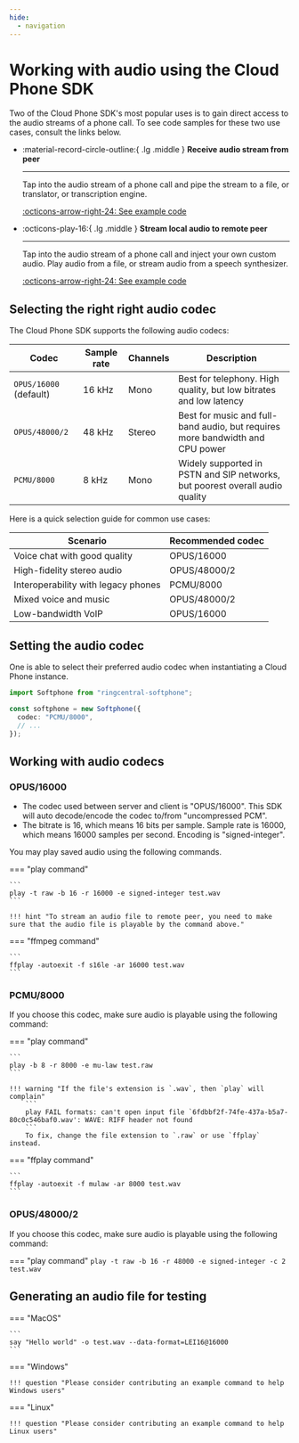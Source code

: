 ```yaml
---
hide:
  - navigation
---
```

# Working with audio using the Cloud Phone SDK

Two of the Cloud Phone SDK's most popular uses is to gain direct access to the audio streams of a phone call. To see code samples for these two use cases, consult the links below. 

<div class="grid cards" markdown>

-   :material-record-circle-outline:{ .lg .middle } __Receive audio stream from peer__

    ---

    Tap into the audio stream of a phone call and pipe the stream to a file, or translator, or transcription engine.
    
    [:octicons-arrow-right-24: See example code](examples/record-audio.md)

-   :octicons-play-16:{ .lg .middle } __Stream local audio to remote peer__

    ---

	Tap into the audio stream of a phone call and inject your own custom audio. Play audio from a file, or stream audio from a speech synthesizer.

    [:octicons-arrow-right-24: See example code](examples/stream-audio.md)

</div>

## Selecting the right right audio codec

The Cloud Phone SDK supports the following audio codecs:

| Codec                  | Sample rate | Channels | Description                                                                   |
|------------------------|-------------|----------|-------------------------------------------------------------------------------|
| `OPUS/16000` (default) | 16 kHz      | Mono     | Best for telephony. High quality, but low bitrates and low latency            |
| `OPUS/48000/2`         | 48 kHz      | Stereo   | Best for music and full-band audio, but requires more bandwidth and CPU power |
| `PCMU/8000`            | 8 kHz       | Mono     | Widely supported in PSTN and SIP networks, but poorest overall audio quality  |

Here is a quick selection guide for common use cases:

| Scenario                            | Recommended codec |
|-------------------------------------|-------------------|
| Voice chat with good quality        | OPUS/16000        |
| High-fidelity stereo audio          | OPUS/48000/2      |
| Interoperability with legacy phones | PCMU/8000         |
| Mixed voice and music               | OPUS/48000/2      |
| Low-bandwidth VoIP                  | OPUS/16000        |

## Setting the audio codec

One is able to select their preferred audio codec when instantiating a Cloud Phone instance.

```ts
import Softphone from "ringcentral-softphone";

const softphone = new Softphone({
  codec: "PCMU/8000",
  // ...
});
```

## Working with audio codecs

### OPUS/16000

* The codec used between server and client is "OPUS/16000". This SDK will auto decode/encode the codec to/from "uncompressed PCM".
* The bitrate is 16, which means 16 bits per sample. Sample rate is 16000, which means 16000 samples per second. Encoding is "signed-integer".

You may play saved audio using the following commands.

=== "play command"

    ```
    play -t raw -b 16 -r 16000 -e signed-integer test.wav
    ```
    
    !!! hint "To stream an audio file to remote peer, you need to make sure that the audio file is playable by the command above."

=== "ffmpeg command"

    ```
    ffplay -autoexit -f s16le -ar 16000 test.wav
    ```

### PCMU/8000

If you choose this codec, make sure audio is playable using the following command:

=== "play command"

    ```
    play -b 8 -r 8000 -e mu-law test.raw
    ```

    !!! warning "If the file's extension is `.wav`, then `play` will complain"
	    ```
        play FAIL formats: can't open input file `6fdbbf2f-74fe-437a-b5a7-80c0c546baf0.wav': WAVE: RIFF header not found
        ```
		To fix, change the file extension to `.raw` or use `ffplay` instead.

=== "ffplay command"

    ```
    ffplay -autoexit -f mulaw -ar 8000 test.wav
    ```

### OPUS/48000/2

If you choose this codec, make sure audio is playable using the following command:

=== "play command"
    ```
    play -t raw -b 16 -r 48000 -e signed-integer -c 2 test.wav
    ```

## Generating an audio file for testing

=== "MacOS"

    ```
    say "Hello world" -o test.wav --data-format=LEI16@16000
    ```

=== "Windows"

    !!! question "Please consider contributing an example command to help Windows users"

=== "Linux"

    !!! question "Please consider contributing an example command to help Linux users"
